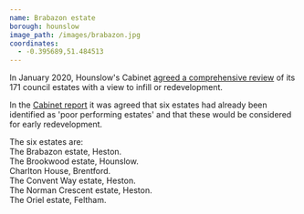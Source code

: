 ```yaml
---
name: Brabazon estate 
borough: hounslow 
image_path: /images/brabazon.jpg
coordinates:
  - -0.395689,51.484513 
---
```

In January 2020, Hounslow's Cabinet [agreed a comprehensive review](https://democraticservices.hounslow.gov.uk/documents/s157644/CEX432%20Housing%20Estate%20Regeneration%20Programme.pdf) of its 171 council estates with a view to infill or redevelopment.

In the [Cabinet report](https://democraticservices.hounslow.gov.uk/documents/s157644/CEX432%20Housing%20Estate%20Regeneration%20Programme.pdf) it was agreed that six estates had already been identified as 'poor performing estates' and that these would be considered for early redevelopment.

The six estates are: </br>
The Brabazon estate, Heston.</br>
The Brookwood estate, Hounslow.</br>
Charlton House, Brentford.</br>
The Convent Way estate, Heston.</br>
The Norman Crescent estate, Heston.</br>
The Oriel estate, Feltham.

